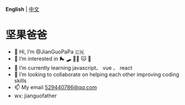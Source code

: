 
**English** | [中文](./README.zh-CN.md)

<h1>坚果爸爸</h1>

- 👋 Hi, I’m @JianGuoPaPa 🇨🇳
- 👀 I’m interested in 🛼 🛹 🏊🏻 🐱 🐨
- 🌱 I’m currently learning javascript、 vue 、 react
- 💞️ I’m looking to collaborate on helping each other improving coding skills
- 📫 My email 529440786@qq.com
- wx: jianguofather
